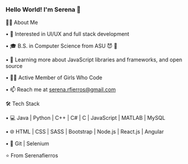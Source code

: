 ### Hello World! I'm Serena 👋
💁🏽 About Me 

• 🤔 Interested in UI/UX and full stack development 

• 🎓 B.S. in Computer Science from ASU 😈 🔱

• 🌱 Learning more about JavaScript libraries and frameworks, and open source

• 💅🏽 Active Member of Girls Who Code

• 📫 Reach me at serena.rfierros@gmail.com


🛠 Tech Stack

• 💻 Java | Python | C++ | C# | C | JavaScript | MATLAB | MySQL

• 🌐 HTML | CSS | SASS | Bootstrap | Node.js | React.js | Angular

• 🔧 Git | Selenium




⭐️ From Serenafierros




















<!--
**serenafierros/serenafierros** is a ✨ _special_ ✨ repository because its `README.md` (this file) appears on your GitHub profile.

Here are some ideas to get you started:

- 🔭 I’m currently working on ...
- 🌱 I’m currently learning ...
- 👯 I’m looking to collaborate on ...
- 🤔 I’m looking for help with ...
- 💬 Ask me about ...
- 📫 How to reach me: ...
- 😄 Pronouns: ...
- ⚡ Fun fact: ...
-->
